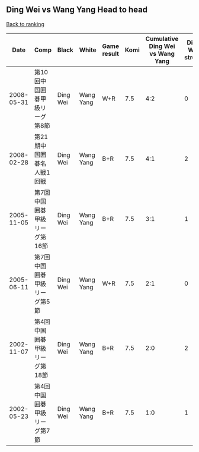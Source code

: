 ## Ding Wei vs Wang Yang Head to head

[Back to ranking](../../index.md)




| **Date** | **Comp** | **Black** | **White** | **Game result** | **Komi** | **Cumulative Ding Wei vs Wang Yang** | **Ding Wei streak** | **Wang Yang streak** | 
| --- | --- | --- | --- | --- | --- | --- | --- | --- |
| 2008-05-31 | 第10回中国囲碁甲級リーグ第8節 | Ding Wei | Wang Yang | W+R | 7.5 | 4:2 | 0 | 1 | 
| 2008-02-28 | 第21期中国囲碁名人戦1回戦 | Ding Wei | Wang Yang | B+R | 7.5 | 4:1 | 2 | 0 | 
| 2005-11-05 | 第7回中国囲碁甲級リーグ第16節 | Ding Wei | Wang Yang | B+R | 7.5 | 3:1 | 1 | 0 | 
| 2005-06-11 | 第7回中国囲碁甲級リーグ第5節 | Ding Wei | Wang Yang | W+R | 7.5 | 2:1 | 0 | 1 | 
| 2002-11-07 | 第4回中国囲碁甲級リーグ第18節 | Ding Wei | Wang Yang | B+R | 7.5 | 2:0 | 2 | 0 | 
| 2002-05-23 | 第4回中国囲碁甲級リーグ第7節 | Ding Wei | Wang Yang | B+R | 7.5 | 1:0 | 1 | 0 |




